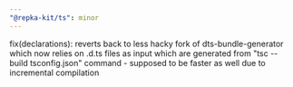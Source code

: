 ```yaml
---
"@repka-kit/ts": minor
---
```


fix(declarations): reverts back to less hacky fork of dts-bundle-generator which now relies on .d.ts files as input which are generated from "tsc --build tsconfig.json" command - supposed to be faster as well due to incremental compilation
